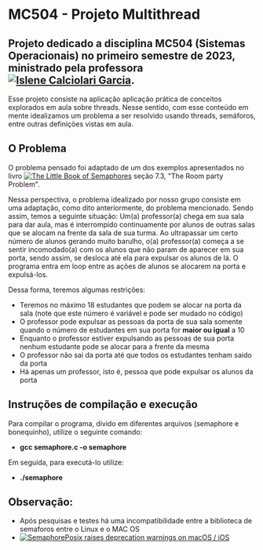 # MC504 - Projeto Multithread 

## Projeto dedicado a disciplina MC504 (Sistemas Operacionais) no primeiro semestre de 2023, ministrado pela professora [![Islene Calciolari Garcia](https://www.ic.unicamp.br/~islene/)](https://www.ic.unicamp.br/~islene/). 


Esse projeto consiste na aplicação aplicação prática de conceitos explorados em aula sobre threads. Nesse sentido, com esse conteúdo em mente idealizamos um problema a ser resolvido usando threads, semáforos, entre outras definições vistas em aula. 

## O Problema 

O problema pensado foi adaptado de um dos exemplos apresentados no livro [![The Little Book of Semaphores](https://greenteapress.com/wp/semaphores/)](https://greenteapress.com/wp/semaphores/) seção 7.3, "The Room party Problem".

Nessa perspectiva, o problema idealizado por nosso grupo consiste em uma adaptação, como dito anteriormente, do problema mencionado. Sendo assim, temos a seguinte situação: Um(a) professor(a) chega em sua sala para dar aula, mas é interrompido continuamente por alunos de outras salas que se alocam na frente da sala de sua turma. Ao ultrapassar um certo número de alunos gerando muito barulho, o(a) professor(a) começa a se sentir incomodado(a) com os alunos que não param de aparecer em sua porta, sendo assim, se desloca até ela para expulsar os alunos de lá. O programa entra em loop entre as ações de alunos se alocarem na porta e expulsá-los. 

Dessa forma, teremos algumas restrições:
- Teremos no máximo 18 estudantes que podem se alocar na porta da sala (note que este número é variável e pode ser mudado no código)
- O professor pode expulsar as pessoas da porta de sua sala somente quando o número de estudantes em sua porta for **maior ou igual** a 10
- Enquanto o professor estiver expulsando as pessoas de sua porta nenhum estudante pode se alocar para a frente da mesma
- O professor não sai da porta até que todos os estudantes tenham saido da porta 
- Há apenas um professor, isto é, pessoa que pode expulsar os alunos da porta

## Instruções de compilação e execução

Para compilar o programa, divido em diferentes arquivos (semaphore e bonequinho), utilize o seguinte comando:

- **gcc semaphore.c -o semaphore**

Em seguida, para executá-lo utilize:

- **./semaphore**


## Observação:
- Após pesquisas e testes há uma incompatibilidade entre a biblioteca de semaforos entre o Linux e o MAC OS
- [![SemaphorePosix raises deprecation warnings on macOS / iOS](https://github.com/godotengine/godot/issues/24418)](https://github.com/godotengine/godot/issues/24418)